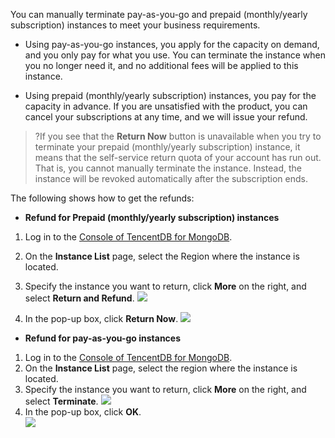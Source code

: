 You can manually terminate pay-as-you-go and prepaid (monthly/yearly subscription) instances to meet your business requirements.

- Using pay-as-you-go instances, you apply for the capacity on demand, and you only pay for what you use. You can terminate the instance when you no longer need it, and no additional fees will be applied to this instance.

- Using prepaid (monthly/yearly subscription) instances, you pay for the capacity in advance. If you are unsatisfied with the product, you can cancel your subscriptions at any time, and we will issue your refund.

>?If you see that the **Return Now** button is unavailable when you try to terminate your prepaid (monthly/yearly subscription) instance, it means that the self-service return quota of your account has run out. That is, you cannot manually terminate the instance. Instead, the instance will be revoked automatically after the subscription ends.


The following shows how to get the refunds:
- **Refund for Prepaid (monthly/yearly subscription) instances**

 1. Log in to the [Console of TencentDB for MongoDB](https://console.cloud.tencent.com/mongodb).
 2. On the **Instance List** page, select the Region where the instance is located.
 3. Specify the instance you want to return, click **More** on the right, and select **Return and Refund**.
![](https://main.qcloudimg.com/raw/d93189bbd53528c904f666bbb117fd26.png)

 4. In the pop-up box, click **Return Now**.
![](https://main.qcloudimg.com/raw/f89881b08fe0cabdab7e5844f749eb92.png)

- **Refund for pay-as-you-go instances**
 1. Log in to the [Console of TencentDB for MongoDB](https://console.cloud.tencent.com/mongodb).
 2. On the **Instance List** page, select the region where the instance is located.
 3. Specify the instance you want to return, click **More** on the right, and select **Terminate**.
![](https://main.qcloudimg.com/raw/ca68947613906b12eac3e403351116e1.png) <br>
 4. In the pop-up box, click **OK**. <br>
![](https://main.qcloudimg.com/raw/69be74bed8f80b4703a5564b3a1a6ba1.png)
